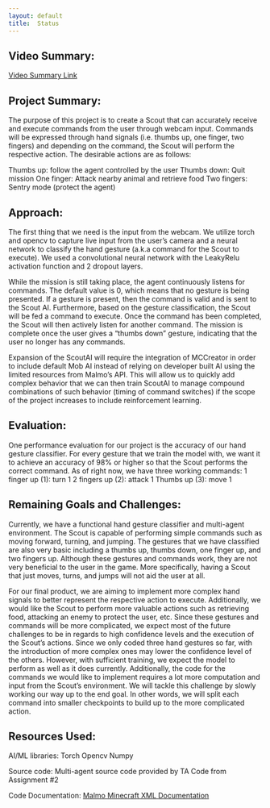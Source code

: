```yaml
---
layout: default
title:  Status
---
```



## Video Summary:
[Video Summary Link](https://youtu.be/5tFRGf7K6w0)

## Project Summary:
The purpose of this project is to create a Scout that can accurately receive and execute commands from the user through webcam input. Commands will be expressed through hand signals (i.e. thumbs up, one finger, two fingers) and depending on the command, the Scout will perform the respective action. The desirable actions are as follows:

Thumbs up: follow the agent controlled by the user
Thumbs down: Quit mission
One finger: Attack nearby animal and retrieve food
Two fingers: Sentry mode (protect the agent)

## Approach:
The first thing that we need is the input from the webcam. We utilize torch and opencv to capture live input from the user’s camera and a neural network to classify the hand gesture (a.k.a command for the Scout to execute). We used a convolutional neural network with the LeakyRelu activation function and 2 dropout layers. 

While the mission is still taking place, the agent continuously listens for commands. The default value is 0, which means that no gesture is being presented. If a gesture is present, then the command is valid and is sent to the Scout AI. Furthermore, based on the gesture classification, the Scout will be fed a command to execute. Once the command has been completed, the Scout will then actively listen for another command. The mission is complete once the user gives a “thumbs down” gesture, indicating that the user no longer has any commands. 

Expansion of the ScoutAI will require the integration of MCCreator in order to include default Mob AI instead of relying on developer built AI using the limited resources from Malmo’s API. This will allow us to quickly add complex behavior that we can then train ScoutAI to manage compound combinations of such behavior (timing of command switches) if the scope of the project increases to include reinforcement learning.

## Evaluation:
One performance evaluation for our project is the accuracy of our hand gesture classifier. For every gesture that we train the model with, we want it to achieve an accuracy of 98% or higher so that the Scout performs the correct command. As of right now, we have three working commands:
1 finger up (1): turn 1 
2 fingers up (2): attack 1
Thumbs up (3): move 1



## Remaining Goals and Challenges:
Currently, we have a functional hand gesture classifier and multi-agent environment. The Scout is capable of performing simple commands such as moving forward, turning, and jumping. The gestures that we have classified are also very basic including a thumbs up, thumbs down, one finger up, and two fingers up. Although these gestures and commands work, they are not very beneficial to the user in the game. More specifically, having a Scout that just moves, turns, and jumps will not aid the user at all. 

For our final product, we are aiming to implement more complex hand signals to better represent the respective action to execute. Additionally, we would like the Scout to perform more valuable actions such as retrieving food, attacking an enemy to protect the user, etc. Since these gestures and commands will be more complicated, we expect most of the future challenges to be in regards to high confidence levels and the execution of the Scout’s actions. Since we only coded three hand gestures so far, with the introduction of more complex ones may lower the confidence level of the others. However, with sufficient training, we expect the model to perform as well as it does currently. Additionally, the code for the commands we would like to implement requires a lot more computation and input from the Scout’s environment. We will tackle this challenge by slowly working our way up to the end goal. In other words, we will split each command into smaller checkpoints to build up to the more complicated action. 

## Resources Used:
AI/ML libraries:
Torch
Opencv
Numpy 

Source code:
Multi-agent source code provided by TA
Code from Assignment #2 

Code Documentation:
[Malmo Minecraft XML Documentation](https://microsoft.github.io/malmo/0.21.0/Schemas/MissionHandlers.html#top)









